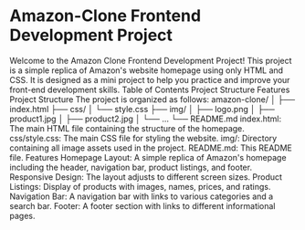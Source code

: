 # Amazon-Clone Frontend Development Project
Welcome to the Amazon Clone Frontend Development Project! This project is a simple replica of Amazon's website homepage using only HTML and CSS. It is designed as a mini project to help you practice and improve your front-end development skills.
Table of Contents
Project Structure
Features
Project Structure
The project is organized as follows:
amazon-clone/
│
├── index.html
├── css/
│   └── style.css
├── img/
│   ├── logo.png
│   ├── product1.jpg
│   ├── product2.jpg
│   └── ...
└── README.md
index.html: The main HTML file containing the structure of the homepage.
css/style.css: The main CSS file for styling the website.
img/: Directory containing all image assets used in the project.
README.md: This README file.
Features
Homepage Layout: A simple replica of Amazon's homepage including the header, navigation bar, product listings, and footer.
Responsive Design: The layout adjusts to different screen sizes.
Product Listings: Display of products with images, names, prices, and ratings.
Navigation Bar: A navigation bar with links to various categories and a search bar.
Footer: A footer section with links to different informational pages.
